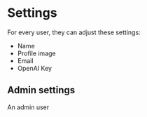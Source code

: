 # Settings

For every user, they can adjust these settings:

- Name
- Profile image
- Email
- OpenAI Key

## Admin settings

An admin user